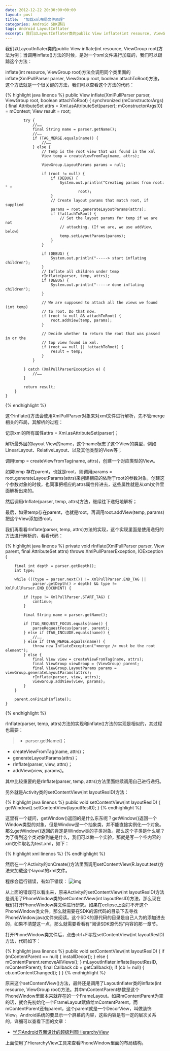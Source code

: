 ```yaml
---
date: 2012-12-22 20:30:00+00:00
layout: post
title:  "加载xml布局文件原理"
categories: Android SDK源码
tags: Android LayoutInflater
excerpt: 我们以LayoutInflater类的public View inflate(int resource, ViewGroup root)方法为例
---
```


我们以LayoutInflater类的public View inflate(int resource, ViewGroup root)方法为例；当调用inflate()方法的时候，是对一个xml文件进行加载的，我们可以跟踪这个方法：

inflate(int resource, ViewGroup root)方法会调用同个类里面的inflate(XmlPullParser parser, ViewGroup root, boolean attachToRoot)方法，这个方法就是一个很关键的方法，我们可以查看这个方法的代码：

{% highlight java linenos %}
    public View inflate(XmlPullParser parser, ViewGroup root, boolean attachToRoot) {
        synchronized (mConstructorArgs) {
            final AttributeSet attrs = Xml.asAttributeSet(parser);
            mConstructorArgs[0] = mContext;
            View result = root;

            try {
                //……
                final String name = parser.getName();
                //……
                if (TAG_MERGE.equals(name)) {
                    //……
                } else {
                    // Temp is the root view that was found in the xml
                    View temp = createViewFromTag(name, attrs);

                    ViewGroup.LayoutParams params = null;

                    if (root != null) {
                        if (DEBUG) {
                            System.out.println("Creating params from root: " +
                                    root);
                        }
                        // Create layout params that match root, if supplied
                        params = root.generateLayoutParams(attrs);
                        if (!attachToRoot) {
                            // Set the layout params for temp if we are not
                            // attaching. (If we are, we use addView, below)
                            temp.setLayoutParams(params);
                        }
                    }

                    if (DEBUG) {
                        System.out.println("-----> start inflating children");
                    }
                    // Inflate all children under temp
                    rInflate(parser, temp, attrs);
                    if (DEBUG) {
                        System.out.println("-----> done inflating children");
                    }

                    // We are supposed to attach all the views we found (int temp)
                    // to root. Do that now.
                    if (root != null && attachToRoot) {
                        root.addView(temp, params);
                    }

                    // Decide whether to return the root that was passed in or the
                    // top view found in xml.
                    if (root == null || !attachToRoot) {
                        result = temp;
                    }
                }

            } catch (XmlPullParserException e) {
                //……
            }

            return result;
        }
    }
{% endhighlight %}

这个inflate()方法会使用XmlPullParser对象来对xml文件进行解析，先不管merge相关的布局，其解析的过程：

记录xml的所有属性attrs = Xml.asAttributeSet(parser)；

解析最外层的layout View的name，这个name标志了这个View的类型，例如LinearLayout、RelativeLayout、以及其他类型的View等；

调用temp = createViewFromTag(name, attrs)，创建一个对应类型的View。

如果temp 存在parent，也就是root，则调用params = root.generateLayoutParams(attrs)来创建相应的依附于root的参数对象，创建这个参数对象的时候，也同事把相应的attrs属性传进去，这些属性就是从xml文件里面解析出来的。

然后调用rInflate(parser, temp, attrs)方法，继续往下递归地解析；

最后，如果temp存在parent，也就是root，再调用root.addView(temp, params)把这个View添加进root。

我们再看看rInflate(parser, temp, attrs)方法的实现，这个实现里面是使用递归的方法进行解析的，看看代码：

{% highlight java linenos %}
    private void rInflate(XmlPullParser parser, View parent, final AttributeSet attrs)
            throws XmlPullParserException, IOException {

        final int depth = parser.getDepth();
        int type;

        while (((type = parser.next()) != XmlPullParser.END_TAG ||
                parser.getDepth() > depth) && type != XmlPullParser.END_DOCUMENT) {

            if (type != XmlPullParser.START_TAG) {
                continue;
            }

            final String name = parser.getName();
            
            if (TAG_REQUEST_FOCUS.equals(name)) {
                parseRequestFocus(parser, parent);
            } else if (TAG_INCLUDE.equals(name)) {
                //……
            } else if (TAG_MERGE.equals(name)) {
                throw new InflateException("<merge /> must be the root element");
            } else {
                final View view = createViewFromTag(name, attrs);
                final ViewGroup viewGroup = (ViewGroup) parent;
                final ViewGroup.LayoutParams params = viewGroup.generateLayoutParams(attrs);
                rInflate(parser, view, attrs);
                viewGroup.addView(view, params);
            }
        }

        parent.onFinishInflate();
    }
{% endhighlight %}

rInflate(parser, temp, attrs)方法的实现和inflate()方法的实现是相似的，其过程也需要：

> * parser.getName()；
* createViewFromTag(name, attrs)；
* generateLayoutParams(attrs)；
* rInflate(parser, view, attrs)；
* addView(view, params)。


其中比较重要的是rInflate(parser, temp, attrs)方法里面继续调用自己进行递归。

另外就是Activity类的setContentView(int layoutResID)方法：

{% highlight java linenos %}
    public void setContentView(int layoutResID) {
        getWindow().setContentView(layoutResID);
    }
{% endhighlight %}

这里有一个疑问，getWindow()返回的是什么东东呢？getWindow()返回一个Window类型的对象，但是Window是一个抽象类，并不能直接实例化一个对象。那么getWindow()返回的肯定是Window类的子类对象。那么这个子类是什么呢？为了得到这个类对象到底是什么，我们可以做一个实验，那就是写一个空内容的xml文件取名为test.xml，如下：

{% highlight xml linenos %}
    <?xml version="1.0" encoding="utf-8"?>
    <LinearLayout > </LinearLayout>
{% endhighlight %}

然后在一个Activity的onCreate()方法里面调用setContentView(R.layout.test)方法来加载这个layout的xml文件。

程序会运行错误，有如下错误：
![img](/assets/2012-12-22-android-layout-loading.png)

从上面的错误可以看出来，原来Activity的setContentView(int layoutResID)方法是调用了PhoneWindow类的setContentView(int layoutResID)方法，那么现在我们打开PhoneWindow类文件进行研究。如果在eclipse上面打不开这个PhoneWindow类文件，那么就需要在SDK的源代码的目录下去寻找PhoneWindow.java文件来阅读。这个SDK的源代码的目录是自己人为的添加进去的，如果不清楚这一点，那么就需要看看有“阅读SDK源代码”内容的那一章节。

打开PhoneWindow类文件后，点击ctrl+F寻找setContentView(int layoutResID)方法，代码如下：

{% highlight java linenos %}
 	public void setContentView(int layoutResID) {
        if (mContentParent == null) {
            installDecor();
        } else {
            mContentParent.removeAllViews();
        }
        mLayoutInflater.inflate(layoutResID, mContentParent);
        final Callback cb = getCallback();
        if (cb != null) {
            cb.onContentChanged();
        }
    }
{% endhighlight %}
    
原来这个setContentView()方法，最终还是调用了LayoutInflater类的inflate(int resource, ViewGroup root)方法。其中mContentParent参数是这个PhoneWindow里面本来就存在的一个FrameLayout。如果mContentParent为空的话，就会先初始化一个FrameLayout赋值给mContentParent。而mContentParent还有parent，这个parent就是一个DecorView，叫做装饰View。Android系统的要显示一个屏幕的内容，这些内容是有一定的层次关系的，详细可以查看下面的文章：

* [学习Android界面设计的超级利器HierarchyView](http://www.doc88.com/p-296361022788.html)

上面使用了HierarchyView工具来查看PhoneWindow里面的布局结构。